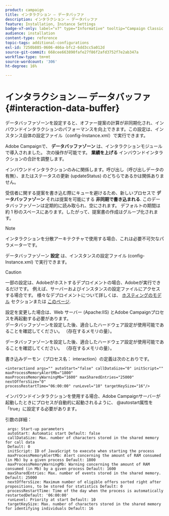 ```yaml
---
product: campaign
title: インタラクション — データバッファ
description: インタラクション — データバッファ
feature: Installation, Instance Settings
badge-v7-only: label="v7" type="Informative" tooltip="Campaign Classic v7 にのみ適用されます"
audience: installation
content-type: reference
topic-tags: additional-configurations
exl-id: 7250b885-0606-466a-bfc2-6dd3cc5a012d
source-git-commit: 668cee663890fafe27f86f2afd3752f7e2ab347a
workflow-type: tm+mt
source-wordcount: '306'
ht-degree: 16%

---
```


# インタラクション — データバッファ{#interaction-data-buffer}



データバッファゾーンを設定すると、オファー提案の計算が非同期化され、インバウンドインタラクションのパフォーマンスを向上できます。この設定は、インスタンス自体の設定ファイル（config-Instance.xml）で実行できます。

Adobe Campaignで、 **データバッファゾーン** は、インタラクションモジュールで導入されました。 次の操作が可能です。 **業績を上げる** インバウンドインタラクションの合計を調整します。

インバウンドインタラクションのみに関係します。呼び出し（呼び出しデータの有無）、またはステータスの更新 (updateStatus) のどちらであるかは関係ありません。

受信者に関する提案を書き込む際にキューを避けるため、新しいプロセスで **データバッファゾーン** それは提案を可能にする **非同期で書き込まれる**. このデータバッファゾーンは定期的に読み取られ、空にされます。 デフォルトの期間は約 1 秒のスペースにあります。したがって、提案書の作成はグループ化されます。

>[!NOTE]
>
>インタラクションを分散アーキテクチャで使用する場合、これは必要不可欠なパラメーターです。

データバッファゾーン **設定** は、インスタンスの設定ファイル (config-Instance.xml) で実行できます。

>[!CAUTION]
>
>一部の設定は、Adobeがホストするデプロイメントの場合、Adobeが実行できるだけです。 例えば、サーバーおよびインスタンスの設定ファイルにアクセスする場合です。 様々なデプロイメントについて詳しくは、 [ホスティングのモデル](../../installation/using/hosting-models.md) セクションまたは [このページ](../../installation/using/capability-matrix.md).
>
>設定を変更した場合は、Web サーバー (Apache:IIS) とAdobe Campaignプロセスを再起動する必要があります。\
>データバッファゾーンを設定した後、適合したハードウェア設定が使用可能であることを確認してください。 （存在するメモリの量）。


データバッファゾーンを設定した後、適合したハードウェア設定が使用可能であることを確認してください。 （存在するメモリの量）。

書き込みデーモン（プロセス名： interaction）の定義は次のとおりです。

```
<interactiond args="" autoStart="false" callDataSize="0" initScript="" maxProcessMemoryAlertMb="1800"
maxProcessMemoryWarningMb="1600" maxSharedEntries="25000" nextOffersSize="0"
processRestartTime="06:00:00" runLevel="10" targetKeySize="16"/>
```

インバウンドインタラクションを使用する場合、Adobe Campaignサーバーが起動したときにプロセスが自動的に起動されるように、 @autostart属性を「true」に設定する必要があります。

引数の詳細：

```
 args: Start-up parameters 
 autoStart: Automatic start Default: false 
 callDataSize: Max. number of characters stored in the shared memory for call data
 Default: 0 
 initScript: ID of JavaScript to execute when starting the process 
 maxProcessMemoryAlertMb: Alert concerning the amount of RAM consumed (in Mb) by a given process Default: 1800 
 maxProcessMemoryWarningMb: Warning concerning the amount of RAM consumed (in Mb) by a given process Default: 1600 
 maxSharedEntries: Max. number of events stored in the shared memory. Default: 25000 
 nextOffersSize: Maximum number of eligible offers sorted right after propositions, to be stored for statistics Default: 0 
 processRestartTime: Time of the day when the process is automatically restartedDefault: '06:00:00' 
 runLevel: Priority at start Default: 10 
 targetKeySize: Max. number of characters stored in the shared memory for identifying individuals Default: 16 
```

